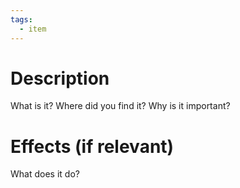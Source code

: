 ```yaml
---
tags:
  - item
---
```

# Description
What is it? Where did you find it? Why is it important?
# Effects (if relevant)
What does it do?